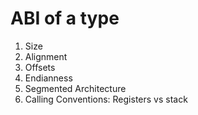 # ABI of a type
1. Size
2. Alignment
3. Offsets
4. Endianness
5. Segmented Architecture
6. Calling Conventions: Registers vs stack

